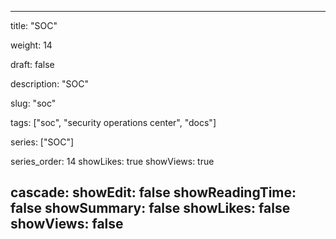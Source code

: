 ---

title: "SOC"

weight: 14

draft: false

description: "SOC"

slug: "soc"

tags: ["soc", "security operations center", "docs"]

series: ["SOC"]

series_order: 14
showLikes: true
showViews: true

cascade:
  showEdit: false
  showReadingTime: false
  showSummary: false
  showLikes: false
  showViews: false
---